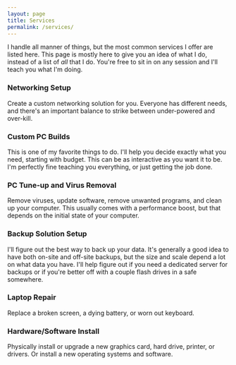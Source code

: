 ```yaml
---
layout: page
title: Services
permalink: /services/
---
```


I handle all manner of things, but the most common services I offer are listed here. This page is mostly here to give you an idea of what I do, instead of a list of <em>all</em> that I do. You're free to sit in on any session and I'll teach you what I'm doing.

### Networking Setup
Create a custom networking solution for you. Everyone has different needs, and there's an important balance to strike between under-powered and over-kill.

### Custom PC Builds
This is one of my favorite things to do. I'll help you decide exactly what you need, starting with budget. This can be as interactive as you want it to be. I'm perfectly fine teaching you everything, or just getting the job done.

### PC Tune-up and Virus Removal
Remove viruses, update software, remove unwanted programs, and clean up your computer. This usually comes with a performance boost, but that depends on the initial state of your computer.

### Backup Solution Setup
I'll figure out the best way to back up your data. It's generally a good idea to have both on-site and off-site backups, but the size and scale depend a lot on what data you have. I'll help figure out if you need a dedicated server for backups or if you're better off with a couple flash drives in a safe somewhere.

### Laptop Repair
Replace a broken screen, a dying battery, or  worn out keyboard.

### Hardware/Software Install
Physically install or upgrade a new graphics card, hard drive, printer, or drivers. Or install a new operating systems and software.
